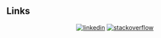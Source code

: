 ## Links

<p align="center">
  <a href="https://ca.linkedin.com/in/darren-hamhuis-80284769"><img src="https://img.icons8.com/color/96/000000/linkedin.png" alt="linkedin"/></a>
  <a href="https://stackoverflow.com/users/2820253/darren-h"><img src="https://img.icons8.com/color/96/000000/stackoverflow.png" alt="stackoverflow"/></a>
</p>

